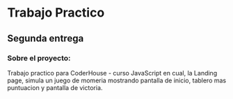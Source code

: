 # Trabajo Practico
## Segunda entrega

### Sobre el proyecto:

Trabajo practico para CoderHouse - curso JavaScript en cual, la Landing page,
simula un juego de momeria mostrando pantalla de inicio, tablero mas puntuacion y pantalla de victoria.
